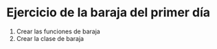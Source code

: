 # Ejercicio de la baraja del primer día

1. Crear las funciones de baraja
2. Crear la clase de baraja


